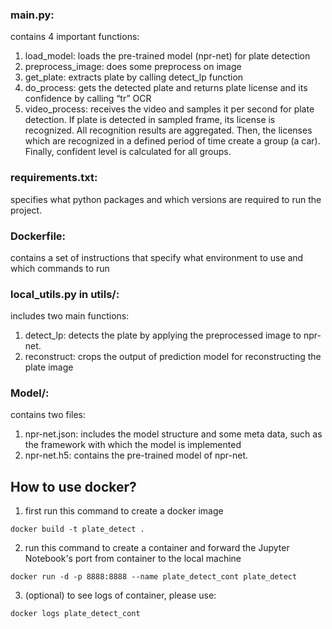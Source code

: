 ### main.py:  
contains 4 important functions:
1. load_model: loads the pre-trained model (npr-net)  for plate detection
2. preprocess_image: does some preprocess on image
3. get_plate: extracts plate by calling detect_lp function
4. do_process: gets the detected plate and returns plate license and its confidence by calling “tr” OCR
5. video_process: receives the video and samples it per second for plate detection. If plate is detected in sampled frame, its license is recognized. All recognition results are aggregated. Then, the licenses which are recognized in a defined period of time create a group (a car). Finally, confident level is calculated for all groups.

### requirements.txt: 
specifies what python packages and which versions are required to run the project.

### Dockerfile: 
contains a set of instructions that specify what environment to use and which commands to run

### local_utils.py in utils/: 
includes two main functions:
1. detect_lp: detects the plate by applying the preprocessed image to npr-net.
2. reconstruct: crops the output of prediction model for reconstructing  the plate image

### Model/: 
contains two files:
1. npr-net.json:  includes the model structure and some meta data, such as the framework with which the model is implemented
2. npr-net.h5: contains the pre-trained model of npr-net.



## How to use docker?
1. first run this command to create a docker image
```
docker build -t plate_detect .
```
2. run this command to create a container and forward the Jupyter Notebook's port from container to the local machine
```
docker run -d -p 8888:8888 --name plate_detect_cont plate_detect
```
3. (optional) to see logs of container, please use:
```
docker logs plate_detect_cont
```